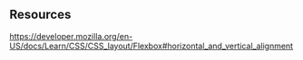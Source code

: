 ## Resources

<https://developer.mozilla.org/en-US/docs/Learn/CSS/CSS_layout/Flexbox#horizontal_and_vertical_alignment>
